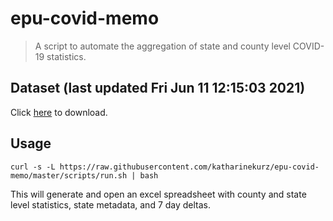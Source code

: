 # epu-covid-memo

> A script to automate the aggregation of state and county level COVID-19 statistics.

<!-- tmpl start -->

## Dataset (last updated Fri Jun 11 12:15:03 2021)

Click [here](https://covid-artifacts.s3.amazonaws.com/records/2021-6-11-12152-covid_artifact.xls) to download.

<!-- tmpl end -->

## Usage

```
curl -s -L https://raw.githubusercontent.com/katharinekurz/epu-covid-memo/master/scripts/run.sh | bash
```

This will generate and open an excel spreadsheet with county and state level statistics, state metadata, and 7 day deltas.